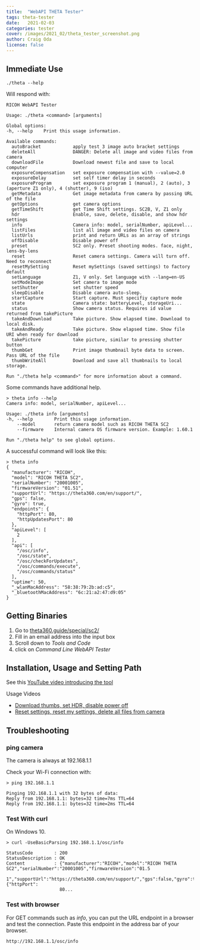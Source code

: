 ```yaml
---
title:  "WebAPI THETA Tester"
tags: theta-tester
date:   2021-02-03
categories: tester
cover: /images/2021_02/theta_tester_screenshot.png
author: Craig Oda
license: false
---
```


## Immediate Use

```shell
./theta --help
```

Will respond with:

```shell
RICOH WebAPI Tester

Usage: ./theta <command> [arguments]

Global options:
-h, --help    Print this usage information.

Available commands:
  autoBracket            apply test 3 image auto bracket settings
  deleteAll              DANGER: Delete all image and video files from camera
  downloadFile           Download newest file and save to local computer
  exposureCompensation   set exposure compensation with --value=2.0
  exposureDelay          set self timer delay in seconds
  exposureProgram        set exposure program 1 (manual), 2 (auto), 3 (aperture Z1 only), 4 (shutter), 9 (iso)
  getMetadata            Get image metadata from camera by passing URL of the file
  getOptions             get camera options
  getTimeShift           get Time Shift settings. SC2B, V, Z1 only
  hdr                    Enable, save, delete, disable, and show hdr settings
  info                   Camera info: model, serialNumber, apiLevel...
  listFiles              list all image and video files on camera
  listUrls               print and return URLs as an array of strings
  offDisable             Disable power off
  preset                 SC2 only. Preset shooting modes. face, night, lens-by-lens
  reset                  Reset camera settings. Camera will turn off. Need to reconnect
  resetMySetting         Reset mySettings (saved settings) to factory default
  setLanguage            Z1, V only. Set language with --lang=en-US
  setModeImage           Set camera to image mode
  setShutter             set shutter speed
  sleepDisable           Disable camera auto-sleep.
  startCapture           Start capture. Must specifiy capture mode
  state                  Camera state: batteryLevel, storageUri...
  status                 Show camera status. Requires id value returned from takePicture
  takeAndDownload        Take picture. Show elapsed time. Download to local disk.
  takeAndReady           Take picture. Show elapsed time. Show file URI when ready for download
  takePicture            take picture, similar to pressing shutter button
  thumbGet               Print image thumbnail byte data to screen. Pass URL of the file
  thumbWriteAll          Download and save all thumbnails to local storage.

Run "./theta help <command>" for more information about a command.
```

Some commands have additional help.

```shell
> theta info --help
Camera info: model, serialNumber, apiLevel...

Usage: ./theta info [arguments]
-h, --help        Print this usage information.
    --model       return camera model such as RICOH THETA SC2
    --firmware    Internal camera OS firmware version. Example: 1.60.1

Run "./theta help" to see global options.
```

A successful command will look like this:

```shell
> theta info
{
  "manufacturer": "RICOH",
  "model": "RICOH THETA SC2",
  "serialNumber": "20001005",
  "firmwareVersion": "01.51",
  "supportUrl": "https://theta360.com/en/support/",
  "gps": false,
  "gyro": true,
  "endpoints": {
    "httpPort": 80,
    "httpUpdatesPort": 80
  },
  "apiLevel": [
    2
  ],
  "api": [
    "/osc/info",
    "/osc/state",
    "/osc/checkForUpdates",
    "/osc/commands/execute",
    "/osc/commands/status"
  ],
  "uptime": 50,
  "_wlanMacAddress": "58:38:79:2b:ad:c5",
  "_bluetoothMacAddress": "6c:21:a2:47:d9:05"
}
```

## Getting Binaries

1. Go to [theta360.guide/special/sc2/](https://theta360.guide/special/sc2/)
1. Fill in an email address into the input box
1. Scroll down to _Tools and Code_
1. click on _Command Line WebAPI Tester_

## Installation, Usage and Setting Path

See this [YouTube video introducing the tool](https://youtu.be/yf--PIDahN8)

Usage Videos

* [Download thumbs, set HDR, disable power off](https://youtu.be/UXOlJwEc8gQ)
* [Reset settings, reset my settings, delete all files from camera](https://youtu.be/OZqUMtQEWCU)

## Troubleshooting

### ping camera

The camera is always at 192.168.1.1

Check your Wi-Fi connection with:

```shell
> ping 192.168.1.1

Pinging 192.168.1.1 with 32 bytes of data:
Reply from 192.168.1.1: bytes=32 time=7ms TTL=64
Reply from 192.168.1.1: bytes=32 time=2ms TTL=64
```

### Test With curl

On Windows 10.

```shell
> curl -UseBasicParsing 192.168.1.1/osc/info

StatusCode        : 200
StatusDescription : OK
Content           : {"manufacturer":"RICOH","model":"RICOH THETA SC2","serialNumber":"20001005","firmwareVersion":"01.5
                    1","supportUrl":"https://theta360.com/en/support/","gps":false,"gyro":true,"endpoints":{"httpPort":
                    80...
```

### Test with browser

For GET commands such as _info_, you can put the URL endpoint in a browser and
test the connection. Paste this endpoint in the address bar of your browser.

`http://192.168.1.1/osc/info`

